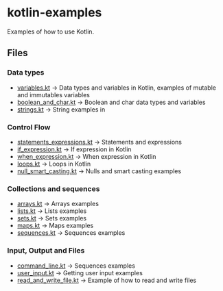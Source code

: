 # kotlin-examples

Examples of how to use Kotlin.

## Files

### Data types

- [variables.kt](src/main/kotlin/examples/data_types/variables.kt) -> Data types and variables in Kotlin, examples of mutable and 
  immutables variables
- [boolean_and_char.kt](src/main/kotlin/examples/data_types/boolean_and_char.kt) -> Boolean and char data types and variables
- [strings.kt](src/main/kotlin/examples/data_types/strings.kt) -> String examples in
  
### Control Flow

- [statements_expressions.kt](src/main/kotlin/examples/control_flow/statements_expressions.kt) -> Statements and expressions
- [if_expression.kt](src/main/kotlin/examples/control_flow/if_expression.kt) -> If expression in Kotlin
- [when_expression.kt](src/main/kotlin/examples/control_flow/when_expression.kt) -> When expression in Kotlin
- [loops.kt](src/main/kotlin/examples/control_flow/loops.kt) -> Loops in Kotlin
- [null_smart_casting.kt](src/main/kotlin/examples/control_flow/null_smart_casting.kt) -> Nulls and smart casting examples

### Collections and sequences

- [arrays.kt](src/main/kotlin/examples/collections_sequences/arrays.kt) -> Arrays examples
- [lists.kt](src/main/kotlin/examples/collections_sequences/lists.kt) -> Lists examples
- [sets.kt](src/main/kotlin/examples/collections_sequences/sets.kt) -> Sets examples
- [maps.kt](src/main/kotlin/examples/collections_sequences/maps.kt) -> Maps examples
- [sequences.kt](src/main/kotlin/examples/collections_sequences/sequences.kt) -> Sequences examples

### Input, Output and Files

- [command_line.kt](src/main/kotlin/examples/io_files/command_line.kt) -> Sequences examples
- [user_input.kt](src/main/kotlin/examples/io_files/user_input.kt) -> Getting user input examples
- [read_and_write_file.kt](src/main/kotlin/examples/io_files/read_and_write_file.kt) -> Example of how to read and write files